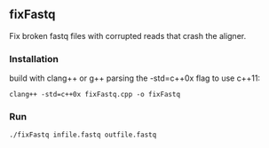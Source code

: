 ## fixFastq
Fix broken fastq files with corrupted reads that crash the aligner.

### Installation
build with clang++ or g++ parsing the -std=c++0x flag to use c++11:
```
clang++ -std=c++0x fixFastq.cpp -o fixFastq
```

### Run
```
./fixFastq infile.fastq outfile.fastq 
```
